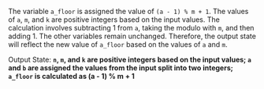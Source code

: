 The variable `a_floor` is assigned the value of `(a - 1) % m + 1`. The values of `a`, `m`, and `k` are positive integers based on the input values. The calculation involves subtracting 1 from `a`, taking the modulo with `m`, and then adding 1. The other variables remain unchanged. Therefore, the output state will reflect the new value of `a_floor` based on the values of `a` and `m`.

Output State: **`n`, `m`, and `k` are positive integers based on the input values; `a` and `b` are assigned the values from the input split into two integers; `a_floor` is calculated as (a - 1) % m + 1**